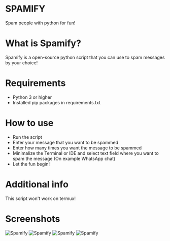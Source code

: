 # SPAMIFY
Spam people with python for fun!




# What is Spamify?
Spamify is a open-source python script that you can use to spam messages by your choice!




# Requirements

- Python 3 or higher
- Installed pip packages in requirements.txt


# How to use

- Run the script
- Enter your message that you want to be spammed
- Enter how many times you want the message to be spammed
- Minimalize the Terminal or IDE and select text field where you want to spam the message (On example WhatsApp chat)
- Let the fun begin!

# Additional info

This script won't work on termux!


# Screenshots

![Spamify](https://i.imgur.com/l4yQGfV.png)
![Spamify](https://i.imgur.com/svcx7da.png)
![Spamify](https://i.imgur.com/xr5Msn3.png)
![Spamify](https://i.imgur.com/5WIFeKW.png)



